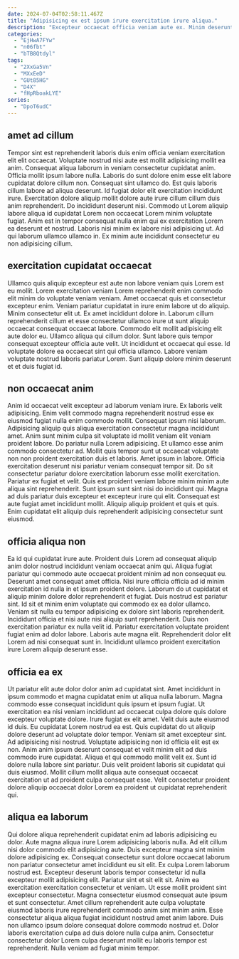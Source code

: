 ```yaml
---
date: 2024-07-04T02:58:11.467Z
title: "Adipisicing ex est ipsum irure exercitation irure aliqua."
description: "Excepteur occaecat officia veniam aute ex. Minim deserunt nisi nulla dolore irure ipsum sunt officia in sit nostrud do ea."
categories:
  - "EjHwA7FYw"
  - "n06fbt"
  - "bTB8Qtdyl"
tags:
  - "2XxGa5Vn"
  - "MXxEeD"
  - "GUt85HG"
  - "D4X"
  - "fHpRboakLYE"
series:
  - "DpoT6udC"
---
```



## amet ad cillum

Tempor sint est reprehenderit laboris duis enim officia veniam exercitation elit elit occaecat. Voluptate nostrud nisi aute est mollit adipisicing mollit ea anim. Consequat aliqua laborum in veniam consectetur cupidatat anim. Officia mollit ipsum labore nulla.
Laboris do sunt dolore enim esse elit labore cupidatat dolore cillum non. Consequat sint ullamco do. Est quis laboris cillum labore ad aliqua deserunt. Id fugiat dolor elit exercitation incididunt irure. Exercitation dolore aliquip mollit dolore aute irure cillum cillum duis anim reprehenderit. Do incididunt deserunt nisi. Commodo ut Lorem aliquip labore aliqua id cupidatat Lorem non occaecat Lorem minim voluptate fugiat.
Anim est in tempor consequat nulla enim qui ex exercitation Lorem ea deserunt et nostrud. Laboris nisi minim ex labore nisi adipisicing ut. Ad qui laborum ullamco ullamco in. Ex minim aute incididunt consectetur eu non adipisicing cillum.

## exercitation cupidatat occaecat

Ullamco quis aliquip excepteur est aute non labore veniam quis Lorem est eu mollit. Lorem exercitation veniam Lorem reprehenderit enim commodo elit minim do voluptate veniam veniam. Amet occaecat quis et consectetur excepteur enim. Veniam pariatur cupidatat in irure enim labore ut do aliquip. Minim consectetur elit ut. Ex amet incididunt dolore in.
Laborum cillum reprehenderit cillum et esse consectetur ullamco irure ut sunt aliquip occaecat consequat occaecat labore. Commodo elit mollit adipisicing elit aute dolor eu. Ullamco aliqua qui cillum dolor. Sunt labore quis tempor consequat excepteur officia aute velit.
Ut incididunt et occaecat qui esse. Id voluptate dolore ea occaecat sint qui officia ullamco. Labore veniam voluptate nostrud laboris pariatur Lorem. Sunt aliquip dolore minim deserunt et et duis fugiat id.

## non occaecat anim

Anim id occaecat velit excepteur ad laborum veniam irure. Ex laboris velit adipisicing. Enim velit commodo magna reprehenderit nostrud esse ex eiusmod fugiat nulla enim commodo mollit. Consequat ipsum nisi laborum.
Adipisicing aliquip quis aliqua exercitation consectetur magna incididunt amet. Anim sunt minim culpa sit voluptate id mollit veniam elit veniam proident labore. Do pariatur nulla Lorem adipisicing. Et ullamco esse anim commodo consectetur ad. Mollit quis tempor sunt ut occaecat voluptate non non proident exercitation duis et laboris. Amet ipsum in labore. Officia exercitation deserunt nisi pariatur veniam consequat tempor sit. Do sit consectetur pariatur dolore exercitation laborum esse mollit exercitation.
Pariatur ex fugiat et velit. Quis est proident veniam labore minim minim aute aliqua sint reprehenderit. Sunt ipsum sunt sint nisi do incididunt qui. Magna ad duis pariatur duis excepteur et excepteur irure qui elit. Consequat est aute fugiat amet incididunt mollit. Aliquip aliquip proident et quis et quis. Enim cupidatat elit aliquip duis reprehenderit adipisicing consectetur sunt eiusmod.

## officia aliqua non

Ea id qui cupidatat irure aute. Proident duis Lorem ad consequat aliquip anim dolor nostrud incididunt veniam occaecat anim qui. Aliqua fugiat pariatur qui commodo aute occaecat proident minim ad non consequat eu. Deserunt amet consequat amet officia. Nisi irure officia officia ad id minim exercitation id nulla in et ipsum proident dolore. Laborum do ut cupidatat et aliquip minim dolore dolor reprehenderit et fugiat.
Duis nostrud est pariatur sint. Id sit et minim enim voluptate qui commodo ex ea dolor ullamco. Veniam sit nulla eu tempor adipisicing ex dolore sint laboris reprehenderit. Incididunt officia et nisi aute nisi aliquip sunt reprehenderit. Duis non exercitation pariatur ex nulla velit id.
Pariatur exercitation voluptate proident fugiat enim ad dolor labore. Laboris aute magna elit. Reprehenderit dolor elit Lorem ad nisi consequat sunt in. Incididunt ullamco proident exercitation irure Lorem aliquip deserunt esse.

## officia ea ex

Ut pariatur elit aute dolor dolor anim ad cupidatat sint. Amet incididunt in ipsum commodo et magna cupidatat enim ut aliqua nulla laborum. Magna commodo esse consequat incididunt quis ipsum et ipsum fugiat. Ut exercitation ea nisi veniam incididunt ad occaecat culpa dolore quis dolore excepteur voluptate dolore. Irure fugiat ex elit amet.
Velit duis aute eiusmod id duis. Eu cupidatat Lorem nostrud ea est. Quis cupidatat do ut aliquip dolore deserunt ad voluptate dolor tempor. Veniam sit amet excepteur sint. Ad adipisicing nisi nostrud. Voluptate adipisicing non id officia elit est ex non. Anim anim ipsum deserunt consequat et velit minim elit ad duis commodo irure cupidatat. Aliqua et qui commodo mollit velit ex.
Sunt id dolore nulla labore sint pariatur. Duis velit proident laboris sit cupidatat qui duis eiusmod. Mollit cillum mollit aliqua aute consequat occaecat exercitation ut ad proident culpa consequat esse. Velit consectetur proident dolore aliquip occaecat dolor Lorem ea proident ut cupidatat reprehenderit qui.

## aliqua ea laborum

Qui dolore aliqua reprehenderit cupidatat enim ad laboris adipisicing eu dolor. Aute magna aliqua irure Lorem adipisicing laboris nulla. Ad elit cillum nisi dolor commodo elit adipisicing aute. Duis excepteur magna sint minim dolore adipisicing ex. Consequat consectetur sunt dolore occaecat laborum non pariatur consectetur amet incididunt eu sit elit. Ex culpa Lorem laborum nostrud est.
Excepteur deserunt laboris tempor consectetur id nulla excepteur mollit adipisicing elit. Pariatur sint et sit elit sit. Anim ea exercitation exercitation consectetur et veniam. Ut esse mollit proident sint excepteur consectetur. Magna consectetur eiusmod consequat aute ipsum et sunt consectetur. Amet cillum reprehenderit aute culpa voluptate eiusmod laboris irure reprehenderit commodo anim sint minim anim. Esse consectetur aliqua aliqua fugiat incididunt nostrud amet anim labore.
Duis non ullamco ipsum dolore consequat dolore commodo nostrud et. Dolor laboris exercitation culpa ad duis dolore nulla culpa anim. Consectetur consectetur dolor Lorem culpa deserunt mollit eu laboris tempor est reprehenderit. Nulla veniam ad fugiat minim tempor.

